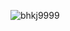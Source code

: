 <p align="left"> <img src="https://komarev.com/ghpvc/?username=bhkj9999&label=Profile%20views&color=0e75b6&style=flat" alt="bhkj9999" /> </p>
